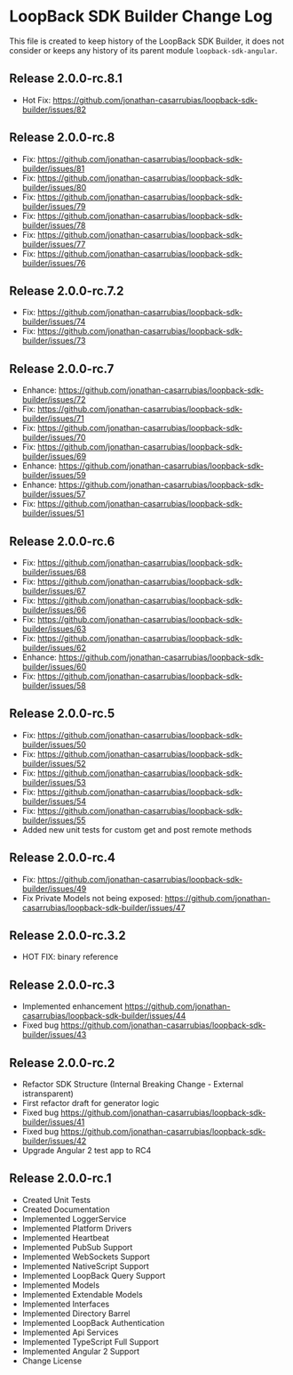 # LoopBack SDK Builder Change Log

This file is created to keep history of the LoopBack SDK Builder, it does not consider or keeps any history of its parent module `loopback-sdk-angular`.

## Release 2.0.0-rc.8.1

- Hot Fix: https://github.com/jonathan-casarrubias/loopback-sdk-builder/issues/82

## Release 2.0.0-rc.8

- Fix: https://github.com/jonathan-casarrubias/loopback-sdk-builder/issues/81
- Fix: https://github.com/jonathan-casarrubias/loopback-sdk-builder/issues/80
- Fix: https://github.com/jonathan-casarrubias/loopback-sdk-builder/issues/79
- Fix: https://github.com/jonathan-casarrubias/loopback-sdk-builder/issues/78
- Fix: https://github.com/jonathan-casarrubias/loopback-sdk-builder/issues/77
- Fix: https://github.com/jonathan-casarrubias/loopback-sdk-builder/issues/76

## Release 2.0.0-rc.7.2

- Fix: https://github.com/jonathan-casarrubias/loopback-sdk-builder/issues/74
- Fix: https://github.com/jonathan-casarrubias/loopback-sdk-builder/issues/73

## Release 2.0.0-rc.7

- Enhance: https://github.com/jonathan-casarrubias/loopback-sdk-builder/issues/72
- Fix: https://github.com/jonathan-casarrubias/loopback-sdk-builder/issues/71
- Fix: https://github.com/jonathan-casarrubias/loopback-sdk-builder/issues/70
- Fix: https://github.com/jonathan-casarrubias/loopback-sdk-builder/issues/69
- Enhance: https://github.com/jonathan-casarrubias/loopback-sdk-builder/issues/59
- Enhance: https://github.com/jonathan-casarrubias/loopback-sdk-builder/issues/57
- Fix: https://github.com/jonathan-casarrubias/loopback-sdk-builder/issues/51

## Release 2.0.0-rc.6

- Fix: https://github.com/jonathan-casarrubias/loopback-sdk-builder/issues/68
- Fix: https://github.com/jonathan-casarrubias/loopback-sdk-builder/issues/67
- Fix: https://github.com/jonathan-casarrubias/loopback-sdk-builder/issues/66
- Fix: https://github.com/jonathan-casarrubias/loopback-sdk-builder/issues/63
- Fix: https://github.com/jonathan-casarrubias/loopback-sdk-builder/issues/62
- Enhance: https://github.com/jonathan-casarrubias/loopback-sdk-builder/issues/60
- Fix: https://github.com/jonathan-casarrubias/loopback-sdk-builder/issues/58

## Release 2.0.0-rc.5

- Fix: https://github.com/jonathan-casarrubias/loopback-sdk-builder/issues/50
- Fix: https://github.com/jonathan-casarrubias/loopback-sdk-builder/issues/52
- Fix: https://github.com/jonathan-casarrubias/loopback-sdk-builder/issues/53
- Fix: https://github.com/jonathan-casarrubias/loopback-sdk-builder/issues/54
- Fix: https://github.com/jonathan-casarrubias/loopback-sdk-builder/issues/55
- Added new unit tests for custom get and post remote methods

## Release 2.0.0-rc.4

- Fix: https://github.com/jonathan-casarrubias/loopback-sdk-builder/issues/49
- Fix Private Models not being exposed: https://github.com/jonathan-casarrubias/loopback-sdk-builder/issues/47

## Release 2.0.0-rc.3.2

- HOT FIX: binary reference

## Release 2.0.0-rc.3

- Implemented enhancement https://github.com/jonathan-casarrubias/loopback-sdk-builder/issues/44
- Fixed bug https://github.com/jonathan-casarrubias/loopback-sdk-builder/issues/43

## Release 2.0.0-rc.2

- Refactor SDK Structure (Internal Breaking Change - External istransparent)
- First refactor draft for generator logic
- Fixed bug https://github.com/jonathan-casarrubias/loopback-sdk-builder/issues/41
- Fixed bug https://github.com/jonathan-casarrubias/loopback-sdk-builder/issues/42
- Upgrade Angular 2 test app to RC4

## Release 2.0.0-rc.1

- Created Unit Tests
- Created Documentation
- Implemented LoggerService
- Implemented Platform Drivers
- Implemented Heartbeat
- Implemented PubSub Support
- Implemented WebSockets Support
- Implemented NativeScript Support
- Implemented LoopBack Query Support
- Implemented Models
- Implemented Extendable Models
- Implemented Interfaces
- Implemented Directory Barrel
- Implemented LoopBack Authentication
- Implemented Api Services
- Implemented TypeScript Full Support
- Implemented Angular 2 Support
- Change License